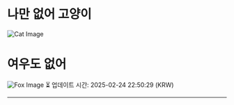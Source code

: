 
# 나만 없어 고양이

![Cat Image](https://cdn2.thecatapi.com/images/MmiojCuKC.jpg)

# 여우도 없어
![Fox Image](https://randomfox.ca/images/88.jpg)
⏳ 업데이트 시간: 2025-02-24 22:50:29 (KRW)

---
